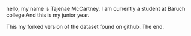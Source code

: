 hello, my name is Tajenae McCartney.
I am currently a student at Baruch college.And this is my junior year.

This my forked version of the dataset found on github.
The end.